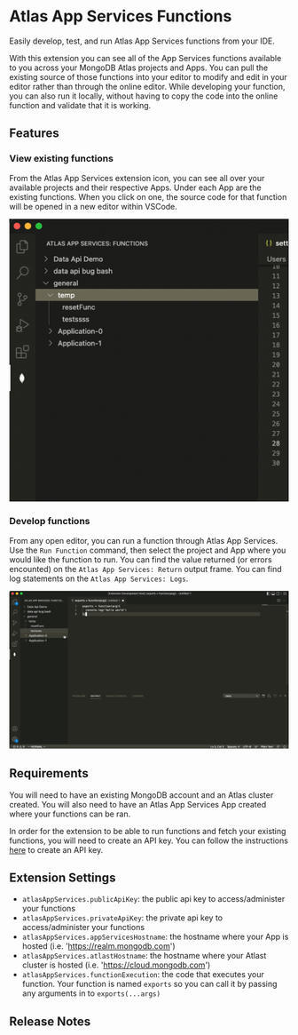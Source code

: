 # Atlas App Services Functions

Easily develop, test, and run Atlas App Services functions from your IDE.

With this extension you can see all of the App Services functions available to you across your MongoDB Atlas projects and Apps. You can pull the existing source of those functions into your editor to modify and edit in your editor rather than through the online editor. While developing your function, you can also run it locally, without having to copy the code into the online function and validate that it is working.

## Features

### View existing functions
From the Atlas App Services extension icon, you can see all over your available projects and their respective Apps. Under each App are the existing functions. When you click on one, the source code for that function will be opened in a new editor within VSCode.

![view functions](media/view-functions.png)

### Develop functions
From any open editor, you can run a function through Atlas App Services. Use the `Run Function` command, then select the project and App where you would like the function to run. You can find the value returned (or errors encounted) on the `Atlas App Services: Return` output frame. You can find log statements on the `Atlas App Services: Logs`.

![run function demo](media/run-function-demo.gif)

## Requirements

You will need to have an existing MongoDB account and an Atlas cluster created. You will also need to have an Atlas App Services App created where your functions can be ran.

In order for the extension to be able to run functions and fetch your existing functions, you will need to create an API key. You can follow the instructions [here](https://www.mongodb.com/docs/atlas/configure-api-access/#grant-programmatic-access-to-service) to create an API key.

## Extension Settings

* `atlasAppServices.publicApiKey`: the public api key to access/administer your functions
* `atlasAppServices.privateApiKey`: the private api key to access/administer your functions
* `atlasAppServices.appServicesHostname`: the hostname where your App is hosted (i.e. 'https://realm.mongodb.com')
* `atlasAppServices.atlastHostname`: the hostname where your Atlast cluster is hosted (i.e. 'https://cloud.mongodb.com')
* `atlasAppServices.functionExecution`: the code that executes your function. Your function is named `exports` so you can call it by passing any arguments in to `exports(...args)`


## Release Notes

